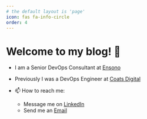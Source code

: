 ```yaml
---
# the default layout is 'page'
icon: fas fa-info-circle
order: 4
---
```


# Welcome to my blog! 👋

* I am a Senior DevOps Consultant at [Ensono](https://www.ensono.com/gb/)
* Previously I was a DevOps Engineer at [Coats Digital](https://www.coatsdigital.com/en/)

* 📫 How to reach me:
  * Message me on [LinkedIn](https://www.linkedin.com/in/thepaulmacca/)
  * Send me an [Email](mailto:me@thepaulmacca.com)
